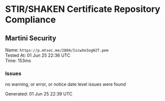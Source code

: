 # STIR/SHAKEN Certificate Repository Compliance

## Martini Security

Name: `https://p.mtsec.me/2884/IscwXe3ogH2T.pem`\
Tested At: 01 Jun 25 22:36 UTC\
Time: 153ms

### Issues

no warning, or error, or notice date level issues were found

Generated: 01 Jun 25 22:39 UTC